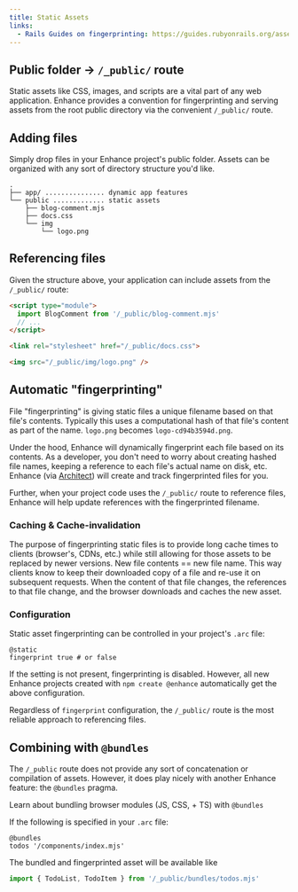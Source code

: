 ```yaml
---
title: Static Assets
links:
  - Rails Guides on fingerprinting: https://guides.rubyonrails.org/asset_pipeline.html#what-is-fingerprinting-and-why-should-i-care-questionmark
---
```


## Public folder → `/_public/` route

Static assets like CSS, images, and scripts are a vital part of any web application.
Enhance provides a convention for fingerprinting and serving assets from the root public directory via the convenient `/_public/` route.

## Adding files

Simply drop files in your Enhance project's public folder.
Assets can be organized with any sort of directory structure you'd like.

```
.
├── app/ ............... dynamic app features
└── public ............. static assets
    ├── blog-comment.mjs
    ├── docs.css
    └── img
        └── logo.png
```

## Referencing files

Given the structure above, your application can include assets from the `/_public/` route:

<doc-code callout="2-/_public/,6-/_public/,8-/_public/">

```html
<script type="module">
  import BlogComment from '/_public/blog-comment.mjs'
  // ...
</script>

<link rel="stylesheet" href="/_public/docs.css">

<img src="/_public/img/logo.png" />
```

</doc-code>

## Automatic "fingerprinting"

<doc-callout level="info" mark="🧬">

File "fingerprinting" is giving static files a unique filename based on that file's contents.
Typically this uses a computational hash of that file's content as part of the name.
`logo.png` becomes `logo-cd94b3594d.png`.

</doc-callout>

Under the hood, Enhance will dynamically fingerprint each file based on its contents.
As a developer, you don't need to worry about creating hashed file names, keeping a reference to each file's actual name on disk, etc.
Enhance (via [Architect](https://arc.codes)) will create and track fingerprinted files for you.

Further, when your project code uses the `/_public/` route to reference files, Enhance will help update references with the fingerprinted filename.

### Caching & Cache-invalidation

The purpose of fingerprinting static files is to provide long cache times to clients (browser's, CDNs, etc.) while still allowing for those assets to be replaced by newer versions.
New file contents == new file name.
This way clients know to keep their downloaded copy of a file and re-use it on subsequent requests.
When the content of that file changes, the references to that file change, and the browser downloads and caches the new asset.

### Configuration

Static asset fingerprinting can be controlled in your project's `.arc` file:

```arc
@static
fingerprint true # or false
```

If the setting is not present, fingerprinting is disabled.
However, all new Enhance projects created with `npm create @enhance` automatically get the above configuration.

<doc-callout mark="💁" level="none">

Regardless of `fingerprint` configuration, the `/_public/` route is the most reliable approach to referencing files.

</doc-callout>

## Combining with `@bundles`

The `/_public` route does not provide any sort of concatenation or compilation of assets.
However, it does play nicely with another Enhance feature: the `@bundles` pragma.

<doc-link-callout link="/docs/learn/practices/browser-modules" mark="🧺">

Learn about bundling browser modules (JS, CSS, + TS) with `@bundles`

</doc-link-callout>

If the following is specified in your `.arc` file:

```arc
@bundles
todos '/components/index.mjs'
```

The bundled and fingerprinted asset will be available like

<doc-code callout="1-/_public/bundles/">

```javascript
import { TodoList, TodoItem } from '/_public/bundles/todos.mjs'
```

</doc-code>

<!--
## `/_public/`

TODO? explain that /_public/ is still available
-->
